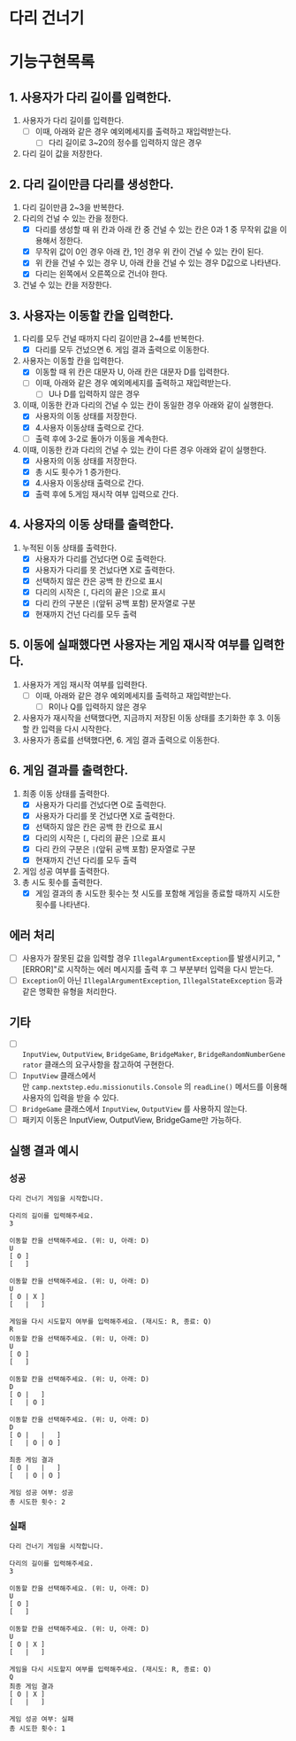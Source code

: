 # 다리 건너기

# 기능구현목록

## 1. 사용자가 다리 길이를 입력한다.

1. 사용자가 다리 길이를 입력한다.
    - [ ]  이때, 아래와 같은 경우 예외메세지를 출력하고 재입력받는다.
        - [ ]  다리 길이로 3~20의 정수를 입력하지 않은 경우
2. 다리 길이 값을 저장한다.

## 2. 다리 길이만큼 다리를 생성한다.

1. 다리 길이만큼 2~3을 반복한다.
2. 다리의 건널 수 있는 칸을 정한다.
    - [x]  다리를 생성할 때 위 칸과 아래 칸 중 건널 수 있는 칸은 0과 1 중 무작위 값을 이용해서 정한다.
    - [x]  무작위 값이 0인 경우 아래 칸, 1인 경우 위 칸이 건널 수 있는 칸이 된다.
    - [x]  위 칸을 건널 수 있는 경우 U, 아래 칸을 건널 수 있는 경우 D값으로 나타낸다.
    - [x] 다리는 왼쪽에서 오른쪽으로 건너야 한다.
3. 건널 수 있는 칸을 저장한다.

## 3. 사용자는 이동할 칸을 입력한다.

1. 다리를 모두 건널 때까지 다리 길이만큼 2~4를 반복한다.
    - [x]  다리를 모두 건넜으면 6. 게임 결과 출력으로 이동한다.
2. 사용자는 이동할 칸을 입력한다.
    - [x]  이동할 때 위 칸은 대문자 U, 아래 칸은 대문자 D를 입력한다.
    - [ ]  이때, 아래와 같은 경우 예외메세지를 출력하고 재입력받는다.
        - [ ]  U나 D를 입력하지 않은 경우
3. 이때, 이동한 칸과 다리의 건널 수 있는 칸이 동일한 경우 아래와 같이 실행한다.
    - [x]  사용자의 이동 상태를 저장한다.
    - [x]  4.사용자 이동상태 출력으로 간다.
    - [ ]  출력 후에 3-2로 돌아가 이동을 계속한다.
4. 이때, 이동한 칸과 다리의 건널 수 있는 칸이 다른 경우 아래와 같이 실행한다.
    - [x]  사용자의 이동 상태를 저장한다.
    - [x]  총 시도 횟수가 1 증가한다.
    - [x]  4.사용자 이동상태 출력으로 간다.
    - [x]  출력 후에 5.게임 재시작 여부 입력으로 간다.

## 4. 사용자의 이동 상태를 출력한다.

1. 누적된 이동 상태를 출력한다.
    - [x]  사용자가 다리를 건넜다면 O로 출력한다.
    - [x]  사용자가 다리를 못 건넜다면 X로 출력한다.
    - [x]  선택하지 않은 칸은 공백 한 칸으로 표시
    - [x]  다리의 시작은 `[`, 다리의 끝은 `]`으로 표시
    - [x]  다리 칸의 구분은 `|`(앞뒤 공백 포함) 문자열로 구분
    - [x]  현재까지 건넌 다리를 모두 출력

## 5. 이동에 실패했다면 사용자는 게임 재시작 여부를 입력한다.

1. 사용자가 게임 재시작 여부를 입력한다.
    - [ ]  이때, 아래와 같은 경우 예외메세지를 출력하고 재입력받는다.
        - [ ]  R이나 Q를 입력하지 않은 경우
2. 사용자가 재시작을 선택했다면, 지금까지 저장된 이동 상태를 초기화한 후 3. 이동할 칸 입력을 다시 시작한다.
3. 사용자가 종료를 선택했다면, 6. 게임 결과 출력으로 이동한다.

## 6. 게임 결과를 출력한다.

1. 최종 이동 상태를 출력한다.
    - [x]  사용자가 다리를 건넜다면 O로 출력한다.
    - [x]  사용자가 다리를 못 건넜다면 X로 출력한다.
    - [x]  선택하지 않은 칸은 공백 한 칸으로 표시
    - [x]  다리의 시작은 `[`, 다리의 끝은 `]`으로 표시
    - [x]  다리 칸의 구분은 `|`(앞뒤 공백 포함) 문자열로 구분
    - [x]  현재까지 건넌 다리를 모두 출력
2. 게임 성공 여부를 출력한다.
3. 총 시도 횟수를 출력한다.
    - [x]  게임 결과의 총 시도한 횟수는 첫 시도를 포함해 게임을 종료할 때까지 시도한 횟수를 나타낸다.

## 에러 처리

- [ ]  사용자가 잘못된 값을 입력할 경우 `IllegalArgumentException`를 발생시키고, "[ERROR]"로 시작하는 에러 메시지를 출력 후 그 부분부터 입력을 다시 받는다.
- [ ]  `Exception`이 아닌 `IllegalArgumentException`, `IllegalStateException` 등과 같은 명확한 유형을 처리한다.

## 기타

- [ ]  `InputView`, `OutputView`, `BridgeGame`, `BridgeMaker`, `BridgeRandomNumberGenerator` 클래스의 요구사항을 참고하여 구현한다.
- [ ]  `InputView` 클래스에서만 `camp.nextstep.edu.missionutils.Console` 의 `readLine()` 메서드를 이용해 사용자의 입력을 받을 수 있다.
- [ ]  `BridgeGame` 클래스에서 `InputView`, `OutputView` 를 사용하지 않는다.
- [ ] 패키지 이동은 InputView, OutputView, BridgeGame만 가능하다.

## 실행 결과 예시

### 성공

```
다리 건너기 게임을 시작합니다.

다리의 길이를 입력해주세요.
3

이동할 칸을 선택해주세요. (위: U, 아래: D)
U
[ O ]
[   ]

이동할 칸을 선택해주세요. (위: U, 아래: D)
U
[ O | X ]
[   |   ]

게임을 다시 시도할지 여부를 입력해주세요. (재시도: R, 종료: Q)
R
이동할 칸을 선택해주세요. (위: U, 아래: D)
U
[ O ]
[   ]

이동할 칸을 선택해주세요. (위: U, 아래: D)
D
[ O |   ]
[   | O ]

이동할 칸을 선택해주세요. (위: U, 아래: D)
D
[ O |   |   ]
[   | O | O ]

최종 게임 결과
[ O |   |   ]
[   | O | O ]

게임 성공 여부: 성공
총 시도한 횟수: 2
```

### 실패

```
다리 건너기 게임을 시작합니다.

다리의 길이를 입력해주세요.
3

이동할 칸을 선택해주세요. (위: U, 아래: D)
U
[ O ]
[   ]

이동할 칸을 선택해주세요. (위: U, 아래: D)
U
[ O | X ]
[   |   ]

게임을 다시 시도할지 여부를 입력해주세요. (재시도: R, 종료: Q)
Q
최종 게임 결과
[ O | X ]
[   |   ]

게임 성공 여부: 실패
총 시도한 횟수: 1
```